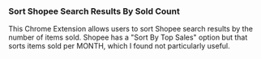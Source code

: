 ### Sort Shopee Search Results By Sold Count

This Chrome Extension allows users to sort Shopee search results by the number of items sold. Shopee has a "Sort By Top Sales" option but that sorts items sold per MONTH, which I found not particularly useful.
